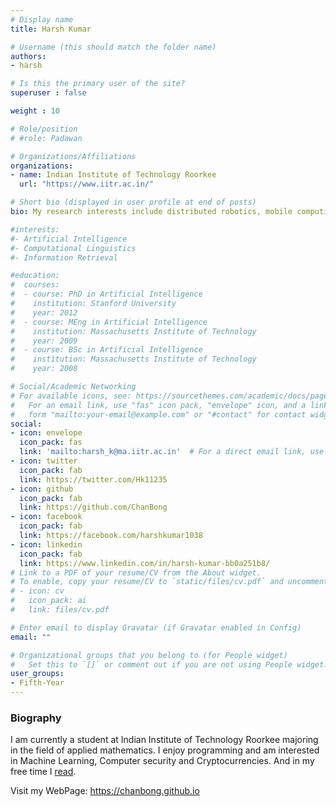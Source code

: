 ```yaml
---
# Display name
title: Harsh Kumar

# Username (this should match the folder name)
authors:
- harsh

# Is this the primary user of the site?
superuser : false

weight : 10

# Role/position
# #role: Padawan

# Organizations/Affiliations
organizations:
- name: Indian Institute of Technology Roorkee
  url: "https://www.iitr.ac.in/"

# Short bio (displayed in user profile at end of posts)
bio: My research interests include distributed robotics, mobile computing and programmable matter.

#interests:
#- Artificial Intelligence
#- Computational Linguistics
#- Information Retrieval

#education:
#  courses:
#  - course: PhD in Artificial Intelligence
#    institution: Stanford University
#    year: 2012
#  - course: MEng in Artificial Intelligence
#    institution: Massachusetts Institute of Technology
#    year: 2009
#  - course: BSc in Artificial Intelligence
#    institution: Massachusetts Institute of Technology
#    year: 2008

# Social/Academic Networking
# For available icons, see: https://sourcethemes.com/academic/docs/page-builder/#icons
#   For an email link, use "fas" icon pack, "envelope" icon, and a link in the
#   form "mailto:your-email@example.com" or "#contact" for contact widget.
social:
- icon: envelope
  icon_pack: fas
  link: 'mailto:harsh_k@ma.iitr.ac.in'  # For a direct email link, use "mailto:test@example.org".
- icon: twitter
  icon_pack: fab
  link: https://twitter.com/Hk11235
- icon: github
  icon_pack: fab
  link: https://github.com/ChanBong
- icon: facebook
  icon_pack: fab
  link: https://facebook.com/harshkumar1038
- icon: linkedin
  icon_pack: fab
  link: https://www.linkedin.com/in/harsh-kumar-bb0a251b8/
# Link to a PDF of your resume/CV from the About widget.
# To enable, copy your resume/CV to `static/files/cv.pdf` and uncomment the lines below.
# - icon: cv
#   icon_pack: ai
#   link: files/cv.pdf

# Enter email to display Gravatar (if Gravatar enabled in Config)
email: ""

# Organizational groups that you belong to (for People widget)
#   Set this to `[]` or comment out if you are not using People widget.
user_groups:
- Fifth-Year
---
```


### Biography

I am currently a student at Indian Institute of Technology Roorkee majoring in the field of applied mathematics. I enjoy programming and am interested in Machine Learning, Computer security and Cryptocurrencies. And in my free time I [read](https://www.goodreads.com/user/show/58173544-harsh-kumar).

Visit my WebPage: https://chanbong.github.io



